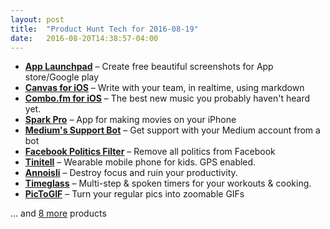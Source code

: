```yaml
---
layout: post
title:  "Product Hunt Tech for 2016-08-19"
date:   2016-08-20T14:38:57-04:00
---
```


* **[App Launchpad](https://www.producthunt.com/tech/app-launchpad?utm_campaign=producthunt-api&utm_medium=api&utm_source=Application%3A+Daily+Digest+RSS+%28ID%3A+3202%29)** – Create free beautiful screenshots for App store/Google play
* **[Canvas for iOS](https://www.producthunt.com/tech/canvas-for-ios?utm_campaign=producthunt-api&utm_medium=api&utm_source=Application%3A+Daily+Digest+RSS+%28ID%3A+3202%29)** – Write with your team, in realtime, using markdown
* **[Combo.fm for iOS](https://www.producthunt.com/tech/combo-fm-for-ios?utm_campaign=producthunt-api&utm_medium=api&utm_source=Application%3A+Daily+Digest+RSS+%28ID%3A+3202%29)** – The best new music you probably haven't heard yet.
* **[Spark Pro](https://www.producthunt.com/tech/spark-pro?utm_campaign=producthunt-api&utm_medium=api&utm_source=Application%3A+Daily+Digest+RSS+%28ID%3A+3202%29)** – App for making movies on your iPhone
* **[Medium's Support Bot](https://www.producthunt.com/tech/medium-s-support-bot?utm_campaign=producthunt-api&utm_medium=api&utm_source=Application%3A+Daily+Digest+RSS+%28ID%3A+3202%29)** – Get support with your Medium account from a bot
* **[Facebook Politics Filter](https://www.producthunt.com/tech/facebook-politics-filter?utm_campaign=producthunt-api&utm_medium=api&utm_source=Application%3A+Daily+Digest+RSS+%28ID%3A+3202%29)** – Remove all politics from Facebook
* **[Tinitell](https://www.producthunt.com/tech/tinitell-2?utm_campaign=producthunt-api&utm_medium=api&utm_source=Application%3A+Daily+Digest+RSS+%28ID%3A+3202%29)** – Wearable mobile phone for kids. GPS enabled.
* **[Annoisli](https://www.producthunt.com/tech/annoisli?utm_campaign=producthunt-api&utm_medium=api&utm_source=Application%3A+Daily+Digest+RSS+%28ID%3A+3202%29)** – Destroy focus and ruin your productivity.
* **[Timeglass](https://www.producthunt.com/tech/timeglass?utm_campaign=producthunt-api&utm_medium=api&utm_source=Application%3A+Daily+Digest+RSS+%28ID%3A+3202%29)** – Multi-step & spoken timers for your workouts & cooking.
* **[PicToGIF](https://www.producthunt.com/tech/pictogif?utm_campaign=producthunt-api&utm_medium=api&utm_source=Application%3A+Daily+Digest+RSS+%28ID%3A+3202%29)** – Turn your regular pics into zoomable GIFs

… and [8 more](https://www.producthunt.com/tech) products